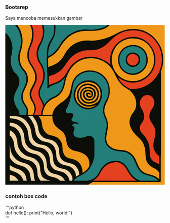 ### Bootsrep

Saya mencoba memasukkan gambar

![Contoh Gambar](https://github.com/KhairulWarisinHammami/Latihan_1/blob/Bootstrap/Bootstrep/20250420_1628_Trippy%20Minimalist%20Art_simple_compose_01js9503g5fp3apv120t6arqbr.png?raw=true)

### contoh box code 

'''python  
def hello():
    print("Hello, world!")  
    '''
